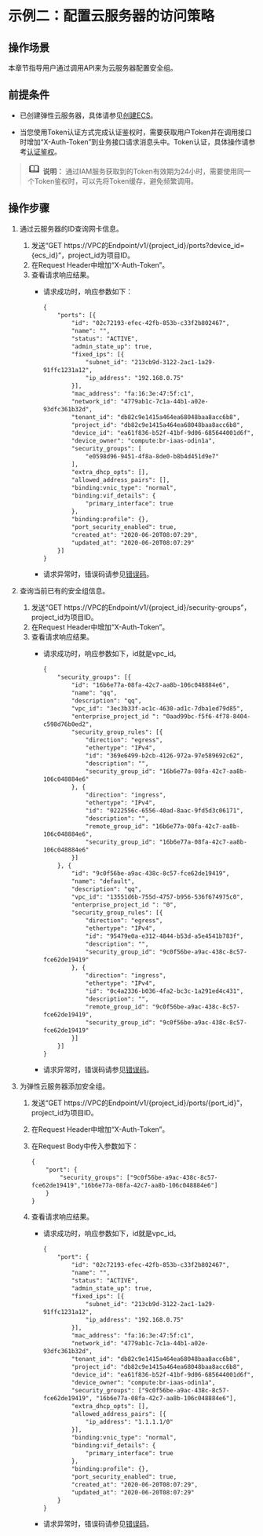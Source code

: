 # 示例二：配置云服务器的访问策略<a name="vpc_apieg_0003"></a>

## 操作场景<a name="section138381652181710"></a>

本章节指导用户通过调用API来为云服务器配置安全组。

## 前提条件<a name="section109541355172116"></a>

-   已创建弹性云服务器，具体请参见[创建ECS](https://support.huaweicloud.com/qs-ecs/ecs_02_0009.html)。

-   当您使用Token认证方式完成认证鉴权时，需要获取用户Token并在调用接口时增加“X-Auth-Token”到业务接口请求消息头中。Token认证，具体操作请参考[认证鉴权](认证鉴权.md)。

>![](public_sys-resources/icon-note.gif) **说明：** 
>通过IAM服务获取到的Token有效期为24小时，需要使用同一个Token鉴权时，可以先将Token缓存，避免频繁调用。

## 操作步骤<a name="section97971920868"></a>

1.  通过云服务器的ID查询网卡信息。
    1.  发送“GET  https://VPC的Endpoint/v1/\{project\_id\}/ports?device\_id=\{ecs\_id\}”，project\_id为项目ID。
    2.  在Request Header中增加“X-Auth-Token”。
    3.  查看请求响应结果。
        -   请求成功时，响应参数如下：

            ```
            {
            	"ports": [{
            		"id": "02c72193-efec-42fb-853b-c33f2b802467",
            		"name": "",
            		"status": "ACTIVE",
            		"admin_state_up": true,
            		"fixed_ips": [{
            			"subnet_id": "213cb9d-3122-2ac1-1a29-91ffc1231a12",
            			"ip_address": "192.168.0.75"
            		}],
            		"mac_address": "fa:16:3e:47:5f:c1",
            		"network_id": "4779ab1c-7c1a-44b1-a02e-93dfc361b32d",
            		"tenant_id": "db82c9e1415a464ea68048baa8acc6b8",
            		"project_id": "db82c9e1415a464ea68048baa8acc6b8",
            		"device_id": "ea61f836-b52f-41bf-9d06-685644001d6f",
            		"device_owner": "compute:br-iaas-odin1a",
            		"security_groups": [
            			"e0598d96-9451-4f8a-8de0-b8b4d451d9e7"
            		],
            		"extra_dhcp_opts": [],
            		"allowed_address_pairs": [],
            		"binding:vnic_type": "normal",
            		"binding:vif_details": {
            			"primary_interface": true
            		},
            		"binding:profile": {},
            		"port_security_enabled": true,
            		"created_at": "2020-06-20T08:07:29",
            		"updated_at": "2020-06-20T08:07:29"
            	}]
            }
            ```

        -   请求异常时，错误码请参见[错误码](错误码.md)。

2.  查询当前已有的安全组信息。
    1.  发送“GET  https://VPC的Endpoint/v1/\{project\_id\}/security-groups”，project\_id为项目ID。
    2.  在Request Header中增加“X-Auth-Token”。
    3.  查看请求响应结果。
        -   请求成功时，响应参数如下，id就是vpc\_id。

            ```
            {
            	"security_groups": [{
            		"id": "16b6e77a-08fa-42c7-aa8b-106c048884e6",
            		"name": "qq",
            		"description": "qq",
            		"vpc_id": "3ec3b33f-ac1c-4630-ad1c-7dba1ed79d85",
            		"enterprise_project_id ": "0aad99bc-f5f6-4f78-8404-c598d76b0ed2",
            		"security_group_rules": [{
            			"direction": "egress",
            			"ethertype": "IPv4",
            			"id": "369e6499-b2cb-4126-972a-97e589692c62",
            			"description": "",
            			"security_group_id": "16b6e77a-08fa-42c7-aa8b-106c048884e6"
            		}, {
            			"direction": "ingress",
            			"ethertype": "IPv4",
            			"id": "0222556c-6556-40ad-8aac-9fd5d3c06171",
            			"description": "",
            			"remote_group_id": "16b6e77a-08fa-42c7-aa8b-106c048884e6",
            			"security_group_id": "16b6e77a-08fa-42c7-aa8b-106c048884e6"
            		}]
            	}, {
            		"id": "9c0f56be-a9ac-438c-8c57-fce62de19419",
            		"name": "default",
            		"description": "qq",
            		"vpc_id": "13551d6b-755d-4757-b956-536f674975c0",
            		"enterprise_project_id ": "0",
            		"security_group_rules": [{
            			"direction": "egress",
            			"ethertype": "IPv4",
            			"id": "95479e0a-e312-4844-b53d-a5e4541b783f",
            			"description": "",
            			"security_group_id": "9c0f56be-a9ac-438c-8c57-fce62de19419"
            		}, {
            			"direction": "ingress",
            			"ethertype": "IPv4",
            			"id": "0c4a2336-b036-4fa2-bc3c-1a291ed4c431",
            			"description": "",
            			"remote_group_id": "9c0f56be-a9ac-438c-8c57-fce62de19419",
            			"security_group_id": "9c0f56be-a9ac-438c-8c57-fce62de19419"
            		}]
            	}]
            }
            ```

        -   请求异常时，错误码请参见[错误码](错误码.md)。

3.  为弹性云服务器添加安全组。
    1.  发送“GET  https://VPC的Endpoint/v1/\{project\_id\}/ports/\{port\_id\}”，project\_id为项目ID。
    2.  在Request Header中增加“X-Auth-Token”。
    3.  在Request Body中传入参数如下：

        ```
        {
            "port": {
                "security_groups": ["9c0f56be-a9ac-438c-8c57-fce62de19419","16b6e77a-08fa-42c7-aa8b-106c048884e6"]
            }
        }
        ```

    4.  查看请求响应结果。
        -   请求成功时，响应参数如下，id就是vpc\_id。

            ```
            {
            	"port": {
            		"id": "02c72193-efec-42fb-853b-c33f2b802467",
            		"name": "",
            		"status": "ACTIVE",
            		"admin_state_up": true,
            		"fixed_ips": [{
            			"subnet_id": "213cb9d-3122-2ac1-1a29-91ffc1231a12",
            			"ip_address": "192.168.0.75"
            		}],
            		"mac_address": "fa:16:3e:47:5f:c1",
            		"network_id": "4779ab1c-7c1a-44b1-a02e-93dfc361b32d",
            		"tenant_id": "db82c9e1415a464ea68048baa8acc6b8",
            		"project_id": "db82c9e1415a464ea68048baa8acc6b8",
            		"device_id": "ea61f836-b52f-41bf-9d06-685644001d6f",
            		"device_owner": "compute:br-iaas-odin1a",
            		"security_groups": ["9c0f56be-a9ac-438c-8c57-fce62de19419", "16b6e77a-08fa-42c7-aa8b-106c048884e6"],
            		"extra_dhcp_opts": [],
            		"allowed_address_pairs": [{
            			"ip_address": "1.1.1.1/0"
            		}],
            		"binding:vnic_type": "normal",
            		"binding:vif_details": {
            			"primary_interface": true
            		},
            		"binding:profile": {},
            		"port_security_enabled": true,
            		"created_at": "2020-06-20T08:07:29",
            		"updated_at": "2020-06-20T08:07:29"
            	}
            }
            ```

        -   请求异常时，错误码请参见[错误码](错误码.md)。




